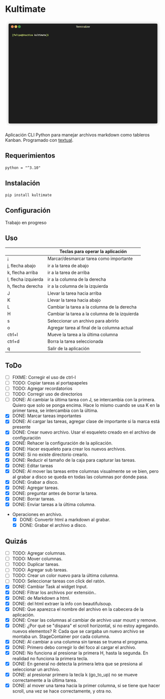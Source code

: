 # Kultimate

![kultimate](render1686782901985.gif)

Aplicación CLI Python para manejar archivos markdown como tableros Kanban.
Programado con [textual](https://textual.textualize.io/).

## Requerimientos

`python = "^3.10"`

## Instalación

```sh
pip install kultimate
```

## Configuración

Trabajo en progreso

## Uso

|                     | Teclas para operar la aplicación              |
| ------------------- | --------------------------------------------- |
| ¡                   | Marcar/desmarcar tarea como importante        |
| j, flecha abajo     | ir a la tarea de abajo                        |
| k, flecha arriba    | ir a la tarea de arriba                       |
| l, flecha izquierda | ir a la columna de la derecha                 |
| h, flecha derecha   | ir a la columna de la izquierda               |
| J                   | Llevar la tarea hacia arriba                  |
| K                   | Llevar la tarea hacia abajo                   |
| L                   | Cambiar la tarea a la columna de la derecha   |
| H                   | Cambiar la tarea a la columna de la izquierda |
| s                   | Seleccionar un archivo para abrirlo           |
| o                   | Agregar tarea al final de la columna actual   |
| ctrl+l              | Mueve la tarea a la última columna            |
| ctrl+d              | Borra la tarea seleccionada                   |
| q                   | Salir de la aplicación                        |

## ToDo

- [ ] FIXME: Corregir el uso de ctrl-l
- [ ] TODO: Copiar tareas al portapapeles
- [ ] TODO: Agregar recordatorios
- [ ] TODO: Corregir uso de directorios
- [ ] DONE: Al cambiar la última tarea con J, se intercambia con la primera.
      Quiero que solo se ponga encima. Hace lo mismo cuando se usa K en la
      primer tarea, se intercambia con la última.
- [x] DONE: Marcar tareas importantes
- [x] DONE: Al cargar las tareas, agregar clase de importante si la marca está
      presente
- [x] DONE: Crear nuevo archivo. Usar el esqueleto creado en el archivo de configuración
- [x] DONE: Rehacer la configuración de la aplicación.
- [x] DONE: Hacer esqueleto para crear los nuevos archivos.
- [x] DONE: Si no existe directorio crearlo.
- [x] DONE: Reducir el tamaño de la caja para capturar las tareas.
- [x] DONE: Editar tareas
- [x] DONE: Al mover las tareas entre columnas visualmente se ve bien, pero al
      grabar a disco se queda en todas las columnas por donde pasa.
- [x] DONE: Grabar a disco.
- [x] DONE: Agregar tareas.
- [x] DONE: preguntar antes de borrar la tarea.
- [x] DONE: Borrar tareas.
- [x] DONE: Enviar tareas a la última columna.
- Operaciones en archivo.
  - [x] DONE: Convertir html a markdown al grabar.
  - [x] DONE: Grabar el archivo a disco.

## Quizás

- [ ] TODO: Agregar columnas.
- [ ] TODO: Mover columnas.
- [ ] TODO: Duplicar tareas.
- [ ] TODO: Agregar sub tareas.
- [ ] TODO: Crear un color nuevo para la última columna.
- [ ] TODO: Seleccionar tareas con click del ratón.
- [x] DONE: Cambiar Task al widget Input.
- [x] DONE: Filtrar los archivos por extensión..
- [x] DONE: de Markdown a html.
- [x] DONE: del html extraer la info con beautifulsoup.
- [x] DONE: Que aparezca el nombre del archivo en la cabecera de la aplicación.
- [x] DONE: Crear las columnas al cambiar de archivo usar mount y remove.
- [x] DONE: ¿Por qué se "dispara" el scroll horizontal, si no estoy agregando.
      nuevos elementos? R: Cada que se cargaba un nuevo archivo se montaba un.
      StageContainer por cada columna.
- [x] DONE: Al cambiar a una columna sin tareas se truena el programa.
- [x] DONE: Primero debo corregir lo del foco al cargar el archivo.
- [x] DONE: No funciona al presionar la primera H, hasta la segunda. En realidad no
      funciona la primera tecla.
- [x] DONE: En general no detecta la primera letra que se presiona al seleccionar
      un archivo.
- [x] DONE: al presionar primero la tecla k (go_to_up) no se mueve correctamente a
      la última tarea.
- [x] DONE: al mover una tarea hacia la primer columna, si se tiene que hacer
      scroll, una vez se hace correctamente, y otra no.
